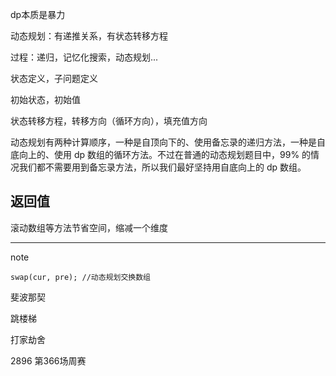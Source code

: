 
dp本质是暴力

动态规划：有递推关系，有状态转移方程

过程：递归，记忆化搜索，动态规划...

状态定义，子问题定义

初始状态，初始值

状态转移方程，转移方向（循环方向），填充值方向

动态规划有两种计算顺序，一种是自顶向下的、使用备忘录的递归方法，一种是自底向上的、使用 dp 数组的循环方法。不过在普通的动态规划题目中，99% 的情况我们都不需要用到备忘录方法，所以我们最好坚持用自底向上的 dp 数组。

返回值
---
滚动数组等方法节省空间，缩减一个维度

---
note

`swap(cur, pre); //动态规划交换数组`

斐波那契

跳楼梯

打家劫舍

2896 第366场周赛
